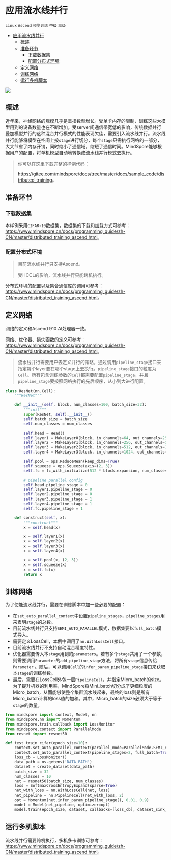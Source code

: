 # 应用流水线并行

`Linux` `Ascend` `模型训练` `中级` `高级`

<!-- TOC -->

- [应用流水线并行](#应用流水线并行)
    - [概述](#概述)
    - [准备环节](#准备环节)
        - [下载数据集](#下载数据集)
        - [配置分布式环境](#配置分布式环境)
    - [定义网络](#定义网络)
    - [训练网络](#训练网络)
    - [运行多机脚本](#运行多机脚本)

<!-- /TOC -->

<a href="https://gitee.com/mindspore/docs/blob/master/docs/mindspore/programming_guide/source_zh_cn/apply_pipeline_parallel.md" target="_blank"><img src="https://gitee.com/mindspore/docs/raw/master/resource/_static/logo_source.png"></a>

## 概述

近年来，神经网络的规模几乎是呈指数型增长。受单卡内存的限制，训练这些大模型用到的设备数量也在不断增加。受server间通信带宽低的影响，传统数据并行叠加模型并行的这种混合并行模式的性能表现欠佳，需要引入流水线并行。流水线并行能够将模型在空间上按`stage`进行切分，每个`stage`只需执行网络的一部分，大大节省了内存开销，同时缩小了通信域，缩短了通信时间。MindSpore能够根据用户的配置，将单机模型自动地转换成流水线并行模式去执行。

> 你可以在这里下载完整的样例代码：
>
> <https://gitee.com/mindspore/docs/tree/master/docs/sample_code/distributed_training>。

## 准备环节

### 下载数据集

本样例采用`CIFAR-10`数据集，数据集的下载和加载方式可参考：<https://www.mindspore.cn/docs/programming_guide/zh-CN/master/distributed_training_ascend.html>。

### 配置分布式环境

> 目前流水线并行只支持Ascend。
>
> 受HCCL的影响，流水线并行只能跨机执行。

分布式环境的配置以及集合通信库的调用可参考：<https://www.mindspore.cn/docs/programming_guide/zh-CN/master/distributed_training_ascend.html>。

## 定义网络

网络的定义和Ascend 910 AI处理器一致。

网络、优化器、损失函数的定义可参考：<https://www.mindspore.cn/docs/programming_guide/zh-CN/master/distributed_training_ascend.html>。

> 流水线并行需要用户去定义并行的策略，通过调用`pipeline_stage`接口来指定每个layer要在哪个stage上去执行。`pipeline_stage`接口的粒度为`Cell`。所有包含训练参数的`Cell`都需要配置`pipeline_stage`，并且`pipeline_stage`要按照网络执行的先后顺序，从小到大进行配置。

```python
class ResNet(nn.Cell):
    """ResNet"""

    def __init__(self, block, num_classes=100, batch_size=32):
        """init"""
        super(ResNet, self).__init__()
        self.batch_size = batch_size
        self.num_classes = num_classes

        self.head = Head()
        self.layer1 = MakeLayer0(block, in_channels=64, out_channels=256, stride=1)
        self.layer2 = MakeLayer1(block, in_channels=256, out_channels=512, stride=2)
        self.layer3 = MakeLayer2(block, in_channels=512, out_channels=1024, stride=2)
        self.layer4 = MakeLayer3(block, in_channels=1024, out_channels=2048, stride=2)

        self.pool = ops.ReduceMean(keep_dims=True)
        self.squeeze = ops.Squeeze(axis=(2, 3))
        self.fc = fc_with_initialize(512 * block.expansion, num_classes)

        # pipeline parallel config
        self.head.pipeline_stage = 0
        self.layer1.pipeline_stage = 0
        self.layer2.pipeline_stage = 0
        self.layer3.pipeline_stage = 1
        self.layer4.pipeline_stage = 1
        self.fc.pipeline_stage = 1

    def construct(self, x):
        """construct"""
        x = self.head(x)

        x = self.layer1(x)
        x = self.layer2(x)
        x = self.layer3(x)
        x = self.layer4(x)

        x = self.pool(x, (2, 3))
        x = self.squeeze(x)
        x = self.fc(x)
        return x
```

## 训练网络

为了使能流水线并行，需要在训练脚本中加一些必要的配置：

- 在`set_auto_parallel_context`中设置`pipeline_stages`，`pipeline_stages`用来表明`stage`的总数。
- 目前流水线并行只支持`SEMI_AUTO_PARALLEL`模式，数据集要以`full_batch`模式导入。
- 需要定义LossCell，本例中调用了`nn.WithLossCell`接口。
- 目前流水线并行不支持自动混合精度特性。
- 优化器需要传入本`stage`用到的`parameters`。若有多个`stage`共用了一个参数，则需要调用`Parameter`的`add_pipeline_stage`方法，将所有`stage`信息传给`Parameter` 。随后，可以调用`Cell`的`infer_param_pipeline_stage`接口来获取本`stage`的训练参数。
- 最后，需要在LossCell外包一层`PipelineCell`，并指定Micro_batch的size。为了提升机器的利用率，MindSpore将Mini_batch切分成了更细粒度的Micro_batch，从而能够使整个集群流水线起来，最终的loss则是所有Micro_batch计算的loss值的加和。其中，Micro_batch的size必须大于等于`stage`的数量。

```python
from mindspore import context, Model, nn
from mindspore.nn import Momentum
from mindspore.train.callback import LossMonitor
from mindspore.context import ParallelMode
from resnet import resnet50

def test_train_cifar(epoch_size=10):
    context.set_auto_parallel_context(parallel_mode=ParallelMode.SEMI_AUTO_PARALLEL, gradients_mean=True)
    context.set_auto_parallel_context(pipeline_stages=2, full_batch=True)
    loss_cb = LossMonitor()
    data_path = os.getenv('DATA_PATH')
    dataset = create_dataset(data_path)
    batch_size = 32
    num_classes = 10
    net = resnet50(batch_size, num_classes)
    loss = SoftmaxCrossEntropyExpand(sparse=True)
    net_with_loss = nn.WithLossCell(net, loss)
    net_pipeline = nn.PipelineCell(net_with_loss, 2)
    opt = Momentum(net.infer_param_pipeline_stage(), 0.01, 0.9)
    model = Model(net_pipeline, optimizer=opt)
    model.train(epoch_size, dataset, callbacks=[loss_cb], dataset_sink_mode=True)
```

## 运行多机脚本

流水线并行需要跨机执行，多机多卡训练可参考：<https://www.mindspore.cn/docs/programming_guide/zh-CN/master/distributed_training_ascend.html>。
